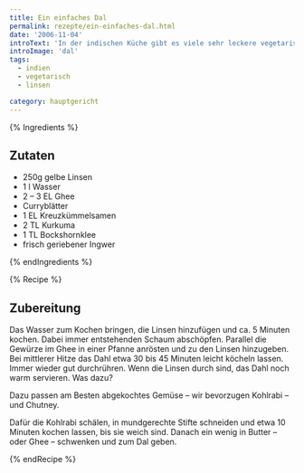 ```yaml
---
title: Ein einfaches Dal
permalink: rezepte/ein-einfaches-dal.html
date: '2006-11-04'
introText: 'In der indischen Küche gibt es viele sehr leckere vegetarische oder gar vegane Gerichte. Im Gegensatz zur deutschen Küche ist allerdings das Konzept des Tellergerichts eher unbekannt. Man isst normalerweise mehrere Gerichte zusammen und im Normalfall bekommt die ganze Tischgesellschaft eine grosse Auswahl an Gerichten, die sie sich dann individuell zusammenstellen. So essen meine Frau und ich sehr gerne das Linsengericht Dal und dazu ein schönes Chutney sowie noch gekochtes Gemüse, bevorzugt Kohlrabi.'
introImage: 'dal'
tags:
  - indien
  - vegetarisch
  - linsen

category: hauptgericht
---
```



{% Ingredients %}

## Zutaten

- 250g gelbe Linsen
- 1 l Wasser
- 2 – 3 EL Ghee
- Curryblätter
- 1 EL Kreuzkümmelsamen
- 2 TL Kurkuma
- 1 TL Bockshornklee
- frisch geriebener Ingwer

{% endIngredients %}

{% Recipe %}

## Zubereitung

Das Wasser zum Kochen bringen, die Linsen hinzufügen und ca. 5 Minuten kochen. Dabei immer entstehenden Schaum abschöpfen. Parallel die Gewürze im Ghee in einer Pfanne anrösten und zu den Linsen hinzugeben. Bei mittlerer Hitze das Dahl etwa 30 bis 45 Minuten leicht köcheln lassen. Immer wieder gut durchrühren. Wenn die Linsen durch sind, das Dahl noch warm servieren.
Was dazu?

Dazu passen am Besten abgekochtes Gemüse – wir bevorzugen Kohlrabi – und Chutney.

Dafür die Kohlrabi schälen, in mundgerechte Stifte schneiden und etwa 10 Minuten kochen lassen, bis sie weich sind. Danach ein wenig in Butter – oder Ghee – schwenken und zum Dal geben.

{% endRecipe %}



